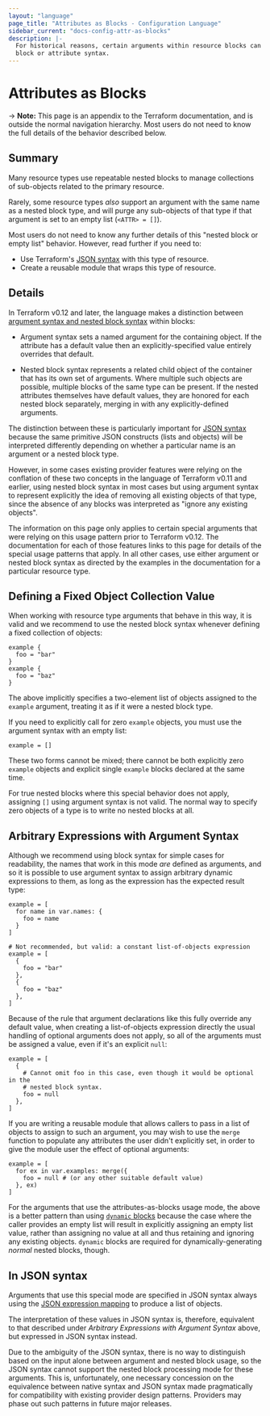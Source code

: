 ```yaml
---
layout: "language"
page_title: "Attributes as Blocks - Configuration Language"
sidebar_current: "docs-config-attr-as-blocks"
description: |-
  For historical reasons, certain arguments within resource blocks can use either
  block or attribute syntax.
---
```


# Attributes as Blocks

-> **Note:** This page is an appendix to the Terraform documentation, and is
outside the normal navigation hierarchy. Most users do not need to know the full
details of the behavior described below.

## Summary

Many resource types use repeatable nested blocks to manage collections of
sub-objects related to the primary resource.

Rarely, some resource types _also_ support an argument with the same name as a
nested block type, and will purge any sub-objects of that type if that argument
is set to an empty list (`<ATTR> = []`).

Most users do not need to know any further details of this "nested block or
empty list" behavior. However, read further if you need to:

- Use Terraform's [JSON syntax](/docs/configuration/syntax-json.html) with this
  type of resource.
- Create a reusable module that wraps this type of resource.

## Details

In Terraform v0.12 and later, the language makes a distinction between
[argument syntax and nested block syntax](/docs/configuration/syntax.html#arguments-and-blocks)
within blocks:

* Argument syntax sets a named argument for the containing object. If the
  attribute has a default value then an explicitly-specified value entirely
  overrides that default.

* Nested block syntax represents a related child object of the container that
  has its own set of arguments. Where multiple such objects are possible, multiple
  blocks of the same type can be present. If the nested attributes themselves
  have default values, they are honored for each nested block separately,
  merging in with any explicitly-defined arguments.

The distinction between these is particularly important for
[JSON syntax](/docs/configuration/syntax-json.html)
because the same primitive JSON constructs (lists and objects) will be
interpreted differently depending on whether a particular name is an argument
or a nested block type.

However, in some cases existing provider features were relying on the
conflation of these two concepts in the language of Terraform v0.11 and earlier,
using nested block syntax in most cases but using argument syntax to represent
explicitly the idea of removing all existing objects of that type, since the
absence of any blocks was interpreted as "ignore any existing objects".

The information on this page only applies to certain special arguments that
were relying on this usage pattern prior to Terraform v0.12. The documentation
for each of those features links to this page for details of the special usage
patterns that apply. In all other cases, use either argument or nested block
syntax as directed by the examples in the documentation for a particular
resource type.

## Defining a Fixed Object Collection Value

When working with resource type arguments that behave in this way, it is valid
and we recommend to use the nested block syntax whenever defining a fixed
collection of objects:

```hcl
example {
  foo = "bar"
}
example {
  foo = "baz"
}
```

The above implicitly specifies a two-element list of objects assigned to the
`example` argument, treating it as if it were a nested block type.

If you need to explicitly call for zero `example` objects, you must use the
argument syntax with an empty list:

```hcl
example = []
```

These two forms cannot be mixed; there cannot be both explicitly zero `example`
objects and explicit single `example` blocks declared at the same time.

For true nested blocks where this special behavior does not apply, assigning
`[]` using argument syntax is not valid. The normal way to specify zero objects
of a type is to write no nested blocks at all.

## Arbitrary Expressions with Argument Syntax

Although we recommend using block syntax for simple cases for readability, the
names that work in this mode _are_ defined as arguments, and so it is possible
to use argument syntax to assign arbitrary dynamic expressions to them, as
long as the expression has the expected result type:

```hcl
example = [
  for name in var.names: {
    foo = name
  }
]
```

```hcl
# Not recommended, but valid: a constant list-of-objects expression
example = [
  {
    foo = "bar"
  },
  {
    foo = "baz"
  },
]
```

Because of the rule that argument declarations like this fully override any
default value, when creating a list-of-objects expression directly the usual
handling of optional arguments does not apply, so all of the arguments must be
assigned a value, even if it's an explicit `null`:

```hcl
example = [
  {
    # Cannot omit foo in this case, even though it would be optional in the
    # nested block syntax.
    foo = null
  },
]
```

If you are writing a reusable module that allows callers to pass in a list of
objects to assign to such an argument, you may wish to use the `merge` function
to populate any attributes the user didn't explicitly set, in order to give
the module user the effect of optional arguments:

```hcl
example = [
  for ex in var.examples: merge({
    foo = null # (or any other suitable default value)
  }, ex)
]
```

For the arguments that use the attributes-as-blocks usage mode, the above is
a better pattern than using
[`dynamic` blocks](/docs/configuration/expressions/dynamic-blocks.html)
because the case where the
caller provides an empty list will result in explicitly assigning an empty
list value, rather than assigning no value at all and thus retaining and
ignoring any existing objects. `dynamic` blocks are required for
dynamically-generating _normal_ nested blocks, though.

## In JSON syntax

Arguments that use this special mode are specified in JSON syntax always using
the [JSON expression mapping](/docs/configuration/syntax-json.html#expression-mapping)
to produce a list of objects.

The interpretation of these values in JSON syntax is, therefore, equivalent
to that described under _Arbitrary Expressions with Argument Syntax_ above,
but expressed in JSON syntax instead.

Due to the ambiguity of the JSON syntax, there is no way to distinguish based
on the input alone between argument and nested block usage, so the JSON syntax
cannot support the nested block processing mode for these arguments. This is,
unfortunately, one necessary concession on the equivalence between native syntax
and JSON syntax made pragmatically for compatibility with existing provider
design patterns. Providers may phase out such patterns in future major releases.
